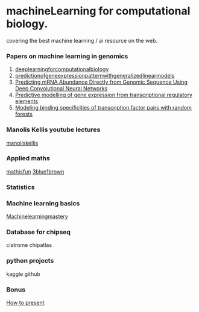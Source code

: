 # machineLearning for computational biology.

covering the best machine learning / ai resource on the web.

### Papers on machine learning in genomics
1. [deeplearningforcomputationalbiology](https://pubmed.ncbi.nlm.nih.gov/27474269/)
2. [predictionofgeneexpressionpatternwithgeneralizedlinearmodels](https://www.frontiersin.org/articles/10.3389/fgene.2019.00120/full)
3. [Predicting mRNA Abundance Directly from Genomic Sequence Using Deep Convolutional Neural Networks](https://www.sciencedirect.com/science/article/pii/S2211124720306161)
4. [Predictive modelling of gene expression from transcriptional regulatory elements](https://pubmed.ncbi.nlm.nih.gov/25231769/)
5. [Modeling binding specificities of transcription factor pairs with random forests](https://bmcbioinformatics.biomedcentral.com/articles/10.1186/s12859-022-04734-7)


### Manolis Kellis youtube lectures
[manoliskellis](https://mit6874.github.io/)

### 

### Applied maths 
[mathisfun](https://www.mathsisfun.com/)
[3blue1brown](https://www.3blue1brown.com/)

### Statistics


### Machine learning basics
[Machinelearningmastery](https://machinelearningmastery.com/)

### Database for chipseq
cistrome
chipatlas

### python projects
kaggle
github



### Bonus
  [How to present](https://www.youtube.com/watch?v=KzyvIBjBkuc)
